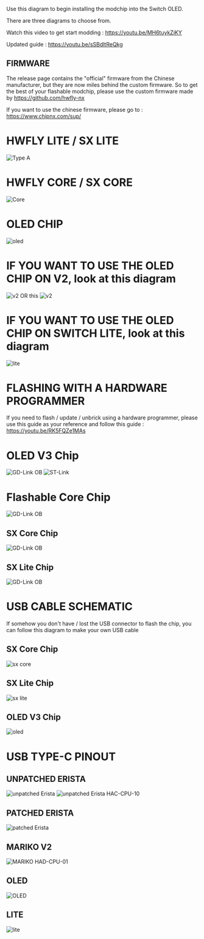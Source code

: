 Use this diagram to begin installing the modchip into the Switch OLED.

There are three diagrams to choose from. 

Watch this video to get start modding : https://youtu.be/MH6tuykZiKY

Updated guide : https://youtu.be/sSBdltReQkg


## FIRMWARE

The release page contains the "official" firmware from the Chinese manufacturer, but they are now miles behind the custom firmware.
So to get the best of your flashable modchip, please use the custom firmware made by https://github.com/hwfly-nx

If you want to use the chinese firmware, please go to : https://www.chipnx.com/sup/

# HWFLY LITE / SX LITE

![Type A](https://github.com/sthetix/OLED-DIAGRAM/blob/main/OLED-DIAGRAM-LITE.jpg)

# HWFLY CORE / SX CORE

![Core](https://github.com/sthetix/OLED-DIAGRAM/blob/main/OLED-DIAGRAM-CORE.jpg)

# OLED CHIP 
![oled](https://github.com/sthetix/OLED-DIAGRAM/blob/main/OLED-DIAGRAM-CHIP-OLED.jpg)

# IF YOU WANT TO USE THE OLED CHIP ON V2, look at this diagram
![v2](https://github.com/sthetix/MODCHIP-DIAGRAM/blob/main/OLED-on-V2-Diagram-Version-2.jpg)
OR this
![v2](https://github.com/sthetix/MODCHIP-DIAGRAM/blob/main/OLED-on-V2.jpg)

# IF YOU WANT TO USE THE OLED CHIP ON SWITCH LITE, look at this diagram

![lite](https://github.com/sthetix/MODCHIP-DIAGRAM/blob/main/OLED%20on%20LITE.png)



# FLASHING WITH A HARDWARE PROGRAMMER

If you need to flash / update / unbrick using a hardware programmer, please use this guide as your reference
and follow this guide : https://youtu.be/RK5FQZe1MAs

# OLED V3 Chip
![GD-Link OB](https://github.com/sthetix/OLED-DIAGRAM/blob/main/OLED-CHIP-SWD-GDLINK-OB.jpg)
![ST-Link](https://github.com/sthetix/OLED-DIAGRAM/blob/main/OLED-CHIP-SWD-ST-LINK.jpg)

# Flashable Core Chip
![GD-Link OB](https://github.com/sthetix/DIAGRAM/blob/main/Flashable-Core-SWD.jpg)


## SX Core Chip
![GD-Link OB](https://github.com/sthetix/MODCHIP-DIAGRAM/blob/main/sxcore-schematics.jpg)

## SX Lite Chip
![GD-Link OB](https://github.com/sthetix/MODCHIP-DIAGRAM/blob/main/sxlite-schematics-2.jpg)

# USB CABLE SCHEMATIC

If somehow you don't have / lost the USB connector to flash the chip, you can follow this diagram to make your own USB cable
## SX Core Chip
![sx core](https://github.com/sthetix/MODCHIP-DIAGRAM/blob/main/sxcore-usb-schematics.jpg)
## SX Lite Chip
![sx lite](https://github.com/sthetix/MODCHIP-DIAGRAM/blob/main/sxlite-usb-schematics.jpg)
## OLED V3 Chip
![oled](https://github.com/sthetix/MODCHIP-DIAGRAM/blob/main/OLED-CHIP-USB-Schematic.jpg)

# USB TYPE-C PINOUT

## UNPATCHED ERISTA
![unpatched Erista](https://github.com/sthetix/DIAGRAM/blob/main/ERISTA-USB-TYPE-C-PINOUT.jpg)
![unpatched Erista HAC-CPU-10](https://github.com/sthetix/DIAGRAM/blob/main/USB-Erista-HAC-CPU-10-Pinout.jpg)

## PATCHED ERISTA
![patched Erista](https://github.com/sthetix/DIAGRAM/blob/main/USB-Patched-Erista-Pinout.jpg)

## MARIKO V2 
![MARIKO HAD-CPU-01](https://github.com/sthetix/DIAGRAM/blob/main/USB-V2-Mariko-Pinout.jpg)

## OLED
![OLED](https://github.com/sthetix/DIAGRAM/blob/main/USB-OLED-PINOUT.jpg)

## LITE
![lite](https://github.com/sthetix/DIAGRAM/blob/main/USB-LITE-PINOUT.jpg)

